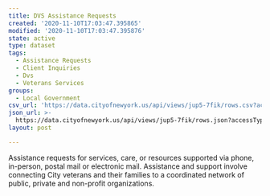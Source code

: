 ```yaml
---
title: DVS Assistance Requests
created: '2020-11-10T17:03:47.395865'
modified: '2020-11-10T17:03:47.395876'
state: active
type: dataset
tags:
  - Assistance Requests
  - Client Inquiries
  - Dvs
  - Veterans Services
groups:
  - Local Government
csv_url: 'https://data.cityofnewyork.us/api/views/jup5-7fik/rows.csv?accessType=DOWNLOAD'
json_url: >-
  https://data.cityofnewyork.us/api/views/jup5-7fik/rows.json?accessType=DOWNLOAD
layout: post

---
```

Assistance requests for services, care, or resources supported via phone, in-person, postal mail or electronic mail. Assistance and support involve connecting City veterans and their families to a coordinated network of public, private and non-profit organizations.

